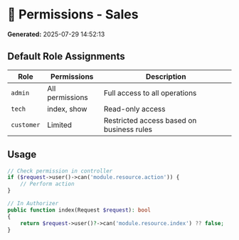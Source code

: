 # 🔐 Permissions - Sales

**Generated:** 2025-07-29 14:52:13

## Default Role Assignments

| Role | Permissions | Description |
|------|-------------|-------------|
| `admin` | All permissions | Full access to all operations |
| `tech` | index, show | Read-only access |
| `customer` | Limited | Restricted access based on business rules |

## Usage

```php
// Check permission in controller
if ($request->user()->can('module.resource.action')) {
    // Perform action
}

// In Authorizer
public function index(Request $request): bool
{
    return $request->user()?->can('module.resource.index') ?? false;
}
```
